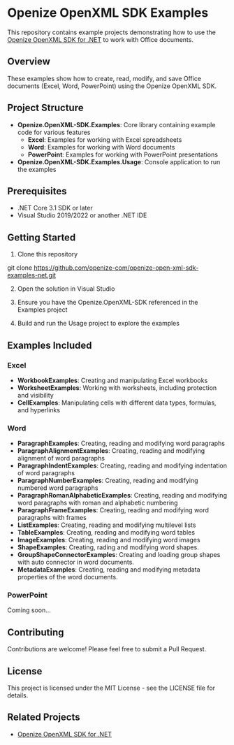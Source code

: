 # Openize OpenXML SDK Examples

This repository contains example projects demonstrating how to use the [Openize OpenXML SDK for .NET](https://github.com/openize-com/openize-open-xml-sdk-net) to work with Office documents.

## Overview

These examples show how to create, read, modify, and save Office documents (Excel, Word, PowerPoint) using the Openize OpenXML SDK.

## Project Structure

- **Openize.OpenXML-SDK.Examples**: Core library containing example code for various features
  - **Excel**: Examples for working with Excel spreadsheets
  - **Word**: Examples for working with Word documents
  - **PowerPoint**: Examples for working with PowerPoint presentations
- **Openize.OpenXML-SDK.Examples.Usage**: Console application to run the examples

## Prerequisites

- .NET Core 3.1 SDK or later
- Visual Studio 2019/2022 or another .NET IDE

## Getting Started

1. Clone this repository

git clone https://github.com/openize-com/openize-open-xml-sdk-examples-net.git

2. Open the solution in Visual Studio

3. Ensure you have the Openize.OpenXML-SDK referenced in the Examples project

4. Build and run the Usage project to explore the examples

## Examples Included

### Excel
- **WorkbookExamples**: Creating and manipulating Excel workbooks
- **WorksheetExamples**: Working with worksheets, including protection and visibility
- **CellExamples**: Manipulating cells with different data types, formulas, and hyperlinks

### Word
- **ParagraphExamples**: Creating, reading and modifying word paragraphs
- **ParagraphAlignmentExamples**: Creating, reading and modifying alignment of word paragraphs
- **ParagraphIndentExamples**: Creating, reading and modifying indentation of word paragraphs
- **ParagraphNumberExamples**: Creating, reading and modifying numbered word paragraphs
- **ParagraphRomanAlphabeticExamples**: Creating, reading and modifying word paragraphs with roman and alphabetic numbering
- **ParagraphFrameExamples**: Creating, reading and modifying word paragraphs with frames
- **ListExamples**: Creating, reading and modifying multilevel lists
- **TableExamples**: Creating, reading and modifying word tables
- **ImageExamples**: Creating, reading and modifying word images
- **ShapeExamples**: Creating, rading and modifying word shapes.
- **GroupShapeConnectorExamples**: Creating and loading group shapes with auto connector in word documents.
- **MetadataExamples**: Creating, reading and modifying metadata properties of the word documents.

### PowerPoint
Coming soon...

## Contributing

Contributions are welcome! Please feel free to submit a Pull Request.

## License

This project is licensed under the MIT License - see the LICENSE file for details.

## Related Projects

- [Openize OpenXML SDK for .NET](https://github.com/openize-com/openize-open-xml-sdk-net)
